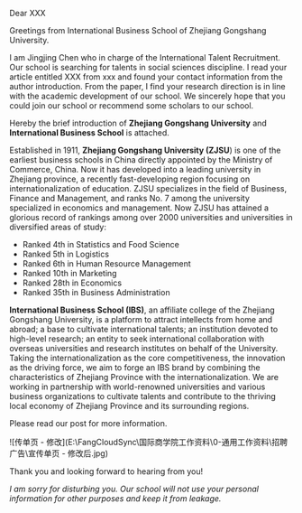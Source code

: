 Dear XXX

Greetings from International Business School of Zhejiang Gongshang University.

I am Jingjing Chen who in charge of the International Talent Recruitment. Our school is searching for talents in social sciences discipline. I read your article entitled XXX from xxx and found your contact information from the author introduction. From the paper, I find your research direction is in line with the academic development of our school. We sincerely hope that you could join our school or recommend some scholars to our school.

Hereby the brief introduction of **Zhejiang Gongshang University** and **International Business School** is attached.

Established in 1911, **Zhejiang Gongshang University (ZJSU**) is one of the earliest business schools in China directly appointed by the Ministry of Commerce, China. Now it has developed into a leading university in Zhejiang province, a recently fast-developing region focusing on internationalization of education. ZJSU specializes in the field of Business, Finance and Management, and ranks No. 7 among the university specialized in economics and management. Now ZJSU has attained a glorious record of rankings among over 2000 universities and universities in diversified areas of study:

* Ranked 4th in Statistics and Food Science
* Ranked 5th in Logistics
* Ranked 6th in Human Resource Management
* Ranked 10th in Marketing
* Ranked 28th in Economics
* Ranked 35th in Business Administration

**International Business School (IBS)**, an affiliate college of the Zhejiang Gongshang University, is a platform to attract intellects from home and abroad; a base to cultivate international talents; an institution devoted to high-level research; an entity to seek international collaboration with overseas universities and research institutes on behalf of the University. Taking the internationalization as the core competitiveness, the innovation as the driving force, we aim to forge an IBS brand by combining the characteristics of Zhejiang Province with the internationalization. We are working in partnership with world-renowned universities and various business organizations to cultivate talents and contribute to the thriving local economy of Zhejiang Province and its surrounding regions.

Please read our post  for more information.

![传单页 - 修改](E:\FangCloudSync\国际商学院工作资料\0-通用工作资料\招聘广告\宣传单页 - 修改后.jpg)

Thank you and looking forward to hearing from you!

*I am sorry for disturbing you. Our school will not use your personal information for other purposes and keep it from leakage.*

